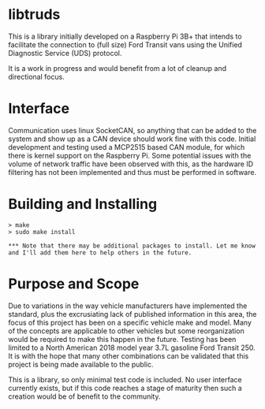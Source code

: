# libtruds

This is a library initially developed on a Raspberry Pi 3B+ that intends to facilitate the connection to (full size) Ford Transit vans using the Unified Diagnostic Service (UDS) protocol.

It is a work in progress and would benefit from a lot of cleanup and directional focus.

# Interface

Communication uses linux SocketCAN, so anything that can be added to the system and show up as a CAN device should work fine with this code. Initial development and testing used a MCP2515 based CAN module, for which there is kernel support on the Raspberry Pi. Some potential issues with the volume of network traffic have been observed with this, as the hardware ID filtering has not been implemented and thus must be performed in software.

# Building and Installing

    > make
    > sudo make install
    
    *** Note that there may be additional packages to install. Let me know and I'll add them here to help others in the future.

# Purpose and Scope

Due to variations in the way vehicle manufacturers have implemented the standard, plus the excrusiating lack of published information in this area, the focus of this project has been on a specific vehicle make and model. Many of the concepts are applicable to other vehicles but some reorganization would be required to make this happen in the future. Testing has been limited to a North American 2018 model year 3.7L gasoline Ford Transit 250. It is with the hope that many other combinations can be validated that this project is being made available to the public.

This is a library, so only minimal test code is included. No user interface currently exists, but if this code reaches a stage of maturity then such a creation would be of benefit to the community.
